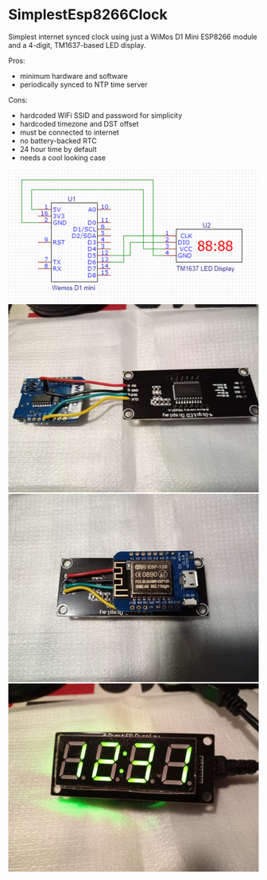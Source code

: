 # SimplestEsp8266Clock

Simplest internet synced clock using just a WiMos D1 Mini ESP8266 module and a 4-digit, TM1637-based LED display.

Pros:
- minimum hardware and software
- periodically synced to NTP time server

Cons:
- hardcoded WiFi SSID and password for simplicity
- hardcoded timezone and DST offset
- must be connected to internet
- no battery-backed RTC
- 24 hour time by default
- needs a cool looking case

![alt text](https://github.com/danagould/ESP8266_Projects/blob/master/SimplestEsp8266Clock/SimplestEsp8266Clock-circuit.png "SimplestEsp8266Clock Circuit")
![alt text](https://github.com/danagould/ESP8266_Projects/blob/master/SimplestEsp8266Clock/SimplestEsp8266Clock-wired.jpg "SimplestEsp8266Clock Wired")
![alt text](https://github.com/danagould/ESP8266_Projects/blob/master/SimplestEsp8266Clock/SimplestEsp8266Clock-folded.jpg "SimplestEsp8266Clock Back View")
![alt text](https://github.com/danagould/ESP8266_Projects/blob/master/SimplestEsp8266Clock/SimplestEsp8266Clock-front.jpg "SimplestEsp8266Clock Front View")
